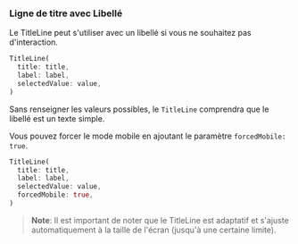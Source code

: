 ### Ligne de titre avec Libellé

Le TitleLine peut s'utiliser avec un libellé si vous ne souhaitez pas d'interaction.

```dart
TitleLine(
  title: title,
  label: label,
  selectedValue: value,
)
```

Sans renseigner les valeurs possibles, le `TitleLine` comprendra que le libellé est un texte simple.

Vous pouvez forcer le mode mobile en ajoutant le paramètre `forcedMobile: true`.

```dart
TitleLine(
  title: title,
  label: label,
  selectedValue: value,
  forcedMobile: true,
)
```

> **Note**: Il est important de noter que le TitleLine est adaptatif et s'ajuste automatiquement à la taille de l'écran (jusqu'à une certaine limite).